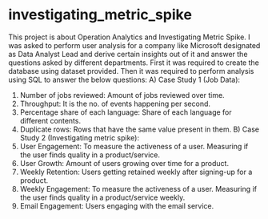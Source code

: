 # investigating_metric_spike

This project is about Operation Analytics and Investigating 
Metric Spike. I was asked to perform user analysis for a company like Microsoft 
designated as Data Analyst Lead and derive certain insights out of it and 
answer the questions asked by different departments. First it was required to 
create the database using dataset provided. Then it was required to perform 
analysis using SQL to answer the below questions:
A) Case Study 1 (Job Data): 
1. Number of jobs reviewed: Amount of jobs reviewed over time.
2. Throughput: It is the no. of events happening per second.
3. Percentage share of each language: Share of each language for different 
contents.
4. Duplicate rows: Rows that have the same value present in them.
B) Case Study 2 (Investigating metric spike): 
1. User Engagement: To measure the activeness of a user. Measuring if the 
user finds quality in a product/service.
2. User Growth: Amount of users growing over time for a product.
3. Weekly Retention: Users getting retained weekly after signing-up for a 
product.
4. Weekly Engagement: To measure the activeness of a user. Measuring if 
the user finds quality in a product/service weekly.
5. Email Engagement: Users engaging with the email service.
